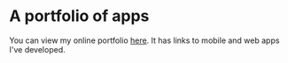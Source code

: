 A portfolio of apps
==========================

You can view my online portfolio [here](josephclaymiller.github.io).
It has links to mobile and web apps I've developed.
